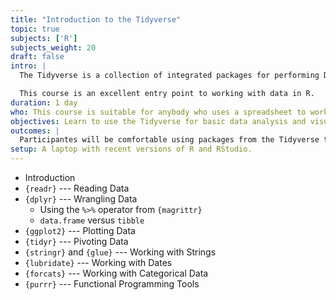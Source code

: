 ```yaml
---
title: "Introduction to the Tidyverse"
topic: true
subjects: ['R']
subjects_weight: 20
draft: false
intro: |
  The Tidyverse is a collection of integrated packages for performing Data Science by applying "tidy" data principles. The packages are all based on a common design philoshophy and implement consistent grammar and data structures.

  This course is an excellent entry point to working with data in R.
duration: 1 day
who: This course is suitable for anybody who uses a spreadsheet to work with data. No prior programming knowledge required.
objectives: Learn to use the Tidyverse for basic data analysis and visualisation.
outcomes: |
  Participantes will be comfortable using packages from the Tidyverse to work with with data. These packages for a broad basis for a wide range of analyses in R.
setup: A laptop with recent versions of R and RStudio.
---
```


- Introduction
- `{readr}` --- Reading Data 
- `{dplyr}` --- Wrangling Data
	- Using the `%>%` operator from `{magrittr}`
	- `data.frame` versus `tibble`
- `{ggplot2}` --- Plotting Data
- `{tidyr}` --- Pivoting Data
- `{stringr}` and `{glue}` --- Working with Strings
- `{lubridate}` --- Working with Dates
- `{forcats}` --- Working with Categorical Data
- `{purrr}` --- Functional Programming Tools
